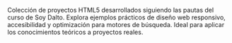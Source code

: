Colección de proyectos HTML5 desarrollados siguiendo las pautas del curso de Soy Dalto. Explora ejemplos prácticos de diseño web responsivo, accesibilidad y optimización para motores de búsqueda. Ideal para aplicar los conocimientos teóricos a proyectos reales.
